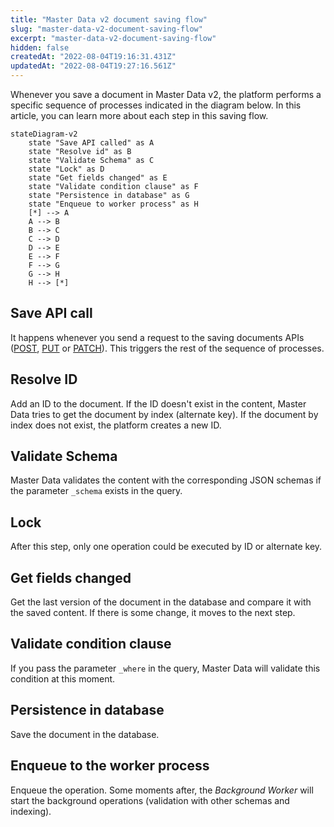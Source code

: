 ```yaml
---
title: "Master Data v2 document saving flow"
slug: "master-data-v2-document-saving-flow"
excerpt: "master-data-v2-document-saving-flow"
hidden: false
createdAt: "2022-08-04T19:16:31.431Z"
updatedAt: "2022-08-04T19:27:16.561Z"
---
```


Whenever you save a document in Master Data v2, the platform performs a specific sequence of processes indicated in the diagram below. In this article, you can learn more about each step in this saving flow.

```mermaid
stateDiagram-v2
    state "Save API called" as A
    state "Resolve id" as B
    state "Validate Schema" as C
    state "Lock" as D
    state "Get fields changed" as E
    state "Validate condition clause" as F
    state "Persistence in database" as G
    state "Enqueue to worker process" as H
    [*] --> A
    A --> B
    B --> C
    C --> D
    D --> E
    E --> F
    F --> G
    G --> H
    H --> [*]
```

## Save API call

It happens whenever you send a request to the saving documents APIs ([POST](https://developers.vtex.com/vtex-rest-api/reference/createnewdocument), [PUT](https://developers.vtex.com/vtex-rest-api/reference/updateentiredocument) or [PATCH](https://developers.vtex.com/vtex-rest-api/reference/updatepartialdocument)). This triggers the rest of the sequence of processes.

## Resolve ID

Add an ID to the document. If the ID doesn't exist in the content, Master Data tries to get the document by index (alternate key). If the document by index does not exist, the platform creates a new ID.

## Validate Schema

Master Data validates the content with the corresponding JSON schemas if the parameter `_schema` exists in the query.

## Lock

After this step, only one operation could be executed by ID or alternate key.

## Get fields changed

Get the last version of the document in the database and compare it with the saved content. If there is some change, it moves to the next step.

## Validate condition clause

If you pass the parameter `_where` in the query, Master Data will validate this condition at this moment.

## Persistence in database

Save the document in the database.

## Enqueue to the worker process

Enqueue the operation. Some moments after, the *Background Worker* will start the background operations (validation with other schemas and indexing).
